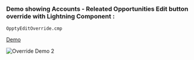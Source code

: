 
### Demo showing Accounts - Releated Opportunities **Edit** button override with Lightning Component :

```OpptyEditOverride.cmp```

<a href="#editOverride">Demo</a>

![Override Demo 2](./button-override-related.gif)

